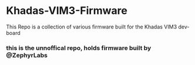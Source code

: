 # Khadas-VIM3-Firmware
This Repo is a collection of various firmware built for the Khadas VIM3 dev-board

### this is the unnoffical repo, holds firmware built by @ZephyrLabs
